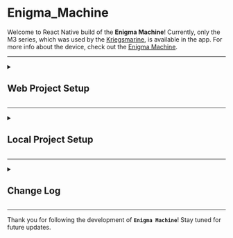 # Enigma_Machine

Welcome to React Native build of the **Enigma Machine**! Currently, only the M3 series, which was used by the [Kriegsmarine](https://en.wikipedia.org/wiki/Kriegsmarine), is available in the app. For more info about the device, check out the [Enigma Machine](https://en.wikipedia.org/wiki/Enigma_machine).


---
<details> <summary>

## **Web Project Setup**
</summary>

- **Navigate to any build in `Archive`.**
- **Copy the `URL` of the build folder.**
- **Import from the link to an `Expo project`.**
</details>


---
<details> <summary>

## **Local Project Setup**
</summary>

- **Download any `Build` folder from `Archive`.**
- **Download the `System_Files` folder.**
- **Download the `assets` folder.**
- **Combine the downloaded folders into one.**
- **Change `app.json` and `eas.json` as needed.**


---
<details> <summary>

### **For starters**
</summary>

```bash
cd <Project>
npm install -g expo-cli eas-cli
npm install
expo-cli start --tunnel
```

- Replace `<Project>` with your project's directory name.
- Install `Expo` and `EAS` if not already for making the build.
- `expo start --tunnel` lets you access the app.
</details>


---
<details> <summary>

### **For production**
</summary>

```bash
eas build --platform [android, ios, all]
```

- Replace `[android, ios, all]` with the platform(s) of choice.
- Consult the [EAS Build Documentation](https://docs.expo.dev/build/introduction/) for more details on configuring production builds.
</details> </details>


---
<details> <summary>

## **Change Log**
</summary>

-----------------------------------
<details><summary>Build_1</summary>

- **First ever stable version of `<Enigma_Machine>`**
- **[Go to folder >>](./Archive/Build_1/)**
</details>

-----------------------------------
<details><summary>Build_2</summary>

- In `ShowTime.js` in the `textInput` conponents `textAlignVertical='top'` was added.
- **[Go to folder >>](./Archive/Build_2/)**
</details>

-----------------------------------
<details><summary>Build_3</summary>

- The deafult `background` for the `Picker` was set to `"White"`.
- Added a `key` property for each mapped conponent.
- **[Go to folder >>](./Archive/Build_3/)**
</details>

-----------------------------------
<details><summary>Build_4</summary>

- Substituted each `RNselectPicker` for a `Picker` component.
- Adapted the `style` objects for the newly added component.
- **[Go to folder >>](./Archive/Build_4/)**
</details> </details>


---
Thank you for following the development of **`Enigma Machine`**! Stay tuned for future updates.
